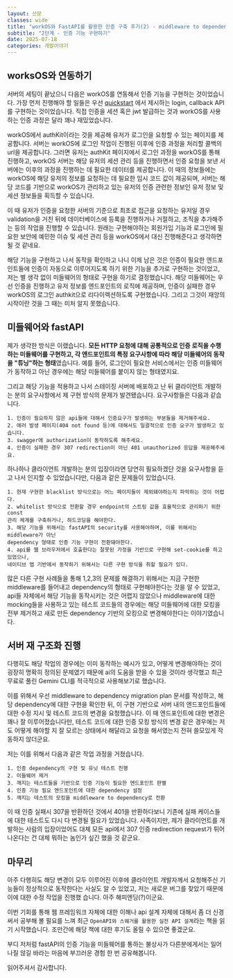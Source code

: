 ```yaml
---
layout: 산문
classes: wide
title: "workOS와 FastAPI를 활용한 인증 구축 후기(2) - middleware to dependency"
subtitle: "2단계 - 인증 기능 구현하기"
date: 2025-07-18
categories: 개발이야기
---
```


## worksOS와 연동하기

서버의 세팅이 끝났으니 다음은 workOS를 연동해서 인증 기능을 구현하는 것이었습니다. 가장 먼저
진행해야 할 일들은 우선 [quickstart](https://workos.com/docs/user-management/vanilla/nodejs)
에서 제시하는 login, callback API를 구현하는 것이었습니다. 직접 인증을 세션 혹은 jwt 발급하는
것과 workOS를 사용하는 인증 과정은 달라 꽤나 재밌었습니다.

workOS에서 authKit이라는 것을 제공해 유저가 로그인을 요청할 수 있는 페이지를 제공합니다. 서버는
workOS에 로그인 작업이 진행된 이후에 인증 과정을 처리할 콜백의 url을 제공합니다. 그러면 유저는
authKit 페이지에서 로그인 과정을 workOS를 통해 진행하고, workOS 서버는 해당 유저의 세션
관리 등을 진행하면서 인증 요청을 보낸 서버에는 이후의 과정을 진행하는 데 필요한 데이터를 제공합니다.
이 때의 정보들에는 workOS에 해당 유저의 정보를 요청하는 데 필요한 임시 코드 값이 제공되며,
서버는 해당 코드를 기반으로 workOS가 관리하고 있는 유저의 인증 관련한 정보인 유저 정보 및
세션 정보들을 획득할 수 있습니다.

이 때 유저가 인증을 요청한 서버의 기준으로 최초로 접근을 요청하는 유저일 경우 validation을
거친 뒤에 데이터베이스에 등록을 진행하거나 거절하고, 조직을 추가해주는 등의 작업을 진행할 수
있습니다. 원래는 구현해야하는 회원가입 기능과 로그인에 필요한 보안에 예민한 이슈 및 세션 관리
등을 workOS에서 대신 진행해준다고 생각하면 될 것 같네요.

해당 기능을 구현하고 나서 동작을 확인하고 나니 이제 남은 것은 인증이 필요한 엔드포인트들에
인증이 자동으로 이루어지도록 하기 위한 기능을 추가로 구현하는 것이었고, 저는 별 생각 없이
미들웨어의 형태로 구현을 하기로 결정했습니다. 해당 미들웨어는 우선 인증을 진행하고 유저 정보를
엔드포인트의 로직에 제공하며, 인증이 실패한 경우 workOS의 로그인 authkit으로 리다이렉션하도록
구현했습니다. 그리고 그것이 재앙의 시작이란 것을 그 때는 미처 알지 못했습니다.

## 미들웨어와 fastAPI

제가 생각한 방식은 이랬습니다. **모든 HTTP 요청에 대해 공통적으로 인증 로직을 수행하는 미들웨어를
구현하고, 각 엔드포인트의 특정 요구사항에 따라 해당 미들웨어의 동작을 "튜닝"하는 형태**였습니다.
예를 들어, 로그인이 필요한 서비스에서는 인증 미들웨어가 동작하고 아닌 경우에는 해당 미들웨어를
붙이지 않는 형태였지요.

그리고 해당 기능을 적용하고 나서 스테이징 서버에 배포하고 난 뒤 클라이언트 개발하는 분의 요구사항에서
제 구현 방식의 문제가 발견됐습니다. 요구사항들은 다음과 같습니다.

```plaintext
1. 인증이 필요하지 않은 api들에 대해서 인증요구가 발생하는 부분들을 제거해주세요.
2. 에러 발생 페이지(404 not found 등)에 대해서도 일괄적으로 인증 요구가 발생하고 있습니다.
3. swagger에 authorization이 동작하도록 해주세요.
4. 인증이 실패한 경우 307 redirection이 아닌 401 unauthorized 응답을 제공해주세요.
```

하나하나 클라이언트 개발하는 분의 입장이라면 당연히 필요하겠단 것을 요구사항을 듣고 나서 인지할
수 있었습니다만, 다음과 같은 문제들이 있었습니다.

```plaintext
1. 현재 구현한 blacklist 방식으로는 어느 페이지들이 제외돼야하는지 파악하는 것이 어렵다.
2. whitelist 방식으로 전환할 경우 endpoint의 스트링 값을 효율적으로 관리하기 위한 const
관리 체계를 구축하거나, 하드코딩을 해야한다.
3. 해당 기능을 위해서는 fastAPI의 security를 사용해야하며, 이를 위해서는 middleware가 아닌
dependency 형태로 인증 기능 구현이 전환돼야한다.
4. api를 웹 브라우저에서 호출한다는 잘못된 가정을 기반으로 구현해 set-cookie를 하고 있었으나,
네이티브 앱 기반에서 동작하기 위해서는 다른 구현 방식을 취할 필요가 있다.
```

많은 다른 구현 사례들을 통해 1,2,3의 문제를 해결하기 위해서는 지금 구현한 middleware를 들어내고
dependency의 형태로 구현해야한다는 것을 알 수 있었고, api들 자체에서 해당 기능을 동작시키는
것은 어렵지 않았으나 middleware에 대한 mocking들을 사용하고 있는 테스트 코드들의 경우에는
해당 미들웨어에 대한 모킹을 전부 제거하고 새로 만든 dependency 기반의 모킹으로 변경해야한다는
이야기였습니다.

## 서버 재 구조화 진행

다행히도 해당 작업의 경우에는 이미 동작하는 예시가 있고, 어떻게 변경해야하는 것이 굉장히 명확히
정의된 문제였기 때문에 ai의 도움을 받을 수 있을 것이라 생각했고 최근 무료로 풀린 Gemini CLI를
적극적으로 사용해보기로 했습니다.

이를 위해서 우선 middleware to dependency migration plan 문서를 작성하고, 해당 dependency에
대한 구현을 확인한 뒤, 이 구현 기반으로 서버 내의 엔드포인트들에 대한 수정 지시 및 테스트 코드의
변경을 요청했습니다. 이 때 엔드포인트에 대한 변경은 꽤나 잘 이루어졌습니다만, 테스트 코드에
대한 인증 모킹 방식의 변경 같은 경우에는 저도 어떻게 해야할 지 잘 모르는 상태에서 해달라고
요청을 해서였는지 전혀 쓸모있게 작동하지 않더군요.

저는 이를 위해서 다음과 같은 작업 과정을 거쳤습니다.

```plaintext
1. 인증 dependency의 구현 및 유닛 테스트 진행
2. 미들웨어 제거
3. 깨지는 테스트들을 기반으로 인증 기능이 필요한 엔드포인트 판별
4. 인증 기능 필요 엔드포인트에 대한 dependency 설정
5. 깨지는 테스트의 모킹을 middleware to dependency로 전환
```

이 때 인증 실패시 307을 반환하던 것에서 401을 반환하다보니 기존에 실패 케이스들에 대한 테스트도
다시 다 변경될 필요가 있었습니다. 사족이지만, 제가 클라이언트를 개발하는 사람의 입장이었어도
대체 모든 api에서 307 인증 redirection request가 튀어나온다는 건 대체 뭐하는 놈인가 싶긴
했을 것 같군요.

## 마무리

아주 다행히도 해당 변경이 모두 이루어진 이후에 클라이언트 개발자께서 요청해주신 기능들이 정상적으로
동작한다는 사실도 알 수 있었고, 저는 새로운 버그를 찾았기 때문에 이에 대한 수정 작업을 진행했
습니다. 아주 해피엔딩(?)이군요.

이번 기회를 통해 웹 프레임워크 자체에 대한 이해나 api 설계 자체에 대해서 좀 더 신경써서 공부해
볼 필요를 느껴 최근 `OpenAPI와 스웨거를 활용한 실전 API 설계`라는 책을 읽기 시작했습니다.
조만간에 해당 책에 대한 후기도 올릴 수 있으면 좋겠군요.

부디 저처럼 fastAPI의 인증 기능을 미들웨어를 통하는 불상사가 다른분에게서는 일어나질 않길
바라는 마음에 부끄러운 경험 한 번 공유해봅니다.

읽어주셔서 감사합니다.
